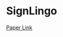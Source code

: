 # SignLingo

<u>[Paper Link](https://drive.google.com/file/d/1xayC42N9IPsycPkAotcoMTFNYmJJKARx/view?usp=sharing)</u>
